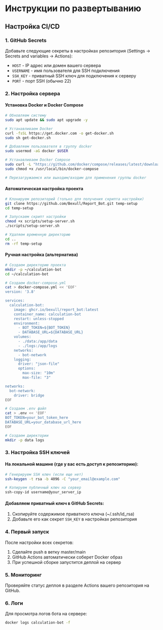 # Инструкции по развертыванию

## Настройка CI/CD

### 1. GitHub Secrets
Добавьте следующие секреты в настройках репозитория (Settings → Secrets and variables → Actions):

- `HOST` - IP адрес или домен вашего сервера
- `USERNAME` - имя пользователя для SSH подключения
- `SSH_KEY` - приватный SSH ключ для подключения к серверу
- `PORT` - порт SSH (обычно 22)

### 2. Настройка сервера

#### Установка Docker и Docker Compose
```bash
# Обновляем систему
sudo apt update && sudo apt upgrade -y

# Устанавливаем Docker
curl -fsSL https://get.docker.com -o get-docker.sh
sudo sh get-docker.sh

# Добавляем пользователя в группу docker
sudo usermod -aG docker $USER

# Устанавливаем Docker Compose
sudo curl -L "https://github.com/docker/compose/releases/latest/download/docker-compose-$(uname -s)-$(uname -m)" -o /usr/local/bin/docker-compose
sudo chmod +x /usr/local/bin/docker-compose

# Перезагружаемся или выходим/входим для применения группы docker
```

#### Автоматическая настройка проекта
```bash
# Клонируем репозиторий (только для получения скрипта настройки)
git clone https://github.com/Bexull/Report_Bot.git temp-setup
cd temp-setup

# Запускаем скрипт настройки
chmod +x scripts/setup-server.sh
./scripts/setup-server.sh

# Удаляем временную директорию
cd ..
rm -rf temp-setup
```

#### Ручная настройка (альтернатива)
```bash
# Создаем директорию проекта
mkdir -p ~/calculation-bot
cd ~/calculation-bot

# Создаем docker-compose.yml
cat > docker-compose.yml << 'EOF'
version: '3.8'

services:
  calculation-bot:
    image: ghcr.io/bexull/report_bot:latest
    container_name: calculation-bot
    restart: unless-stopped
    environment:
      - BOT_TOKEN=${BOT_TOKEN}
      - DATABASE_URL=${DATABASE_URL}
    volumes:
      - ./data:/app/data
      - ./logs:/app/logs
    networks:
      - bot-network
    logging:
      driver: "json-file"
      options:
        max-size: "10m"
        max-file: "3"

networks:
  bot-network:
    driver: bridge
EOF

# Создаем .env файл
cat > .env << 'EOF'
BOT_TOKEN=your_bot_token_here
DATABASE_URL=your_database_url_here
EOF

# Создаем директории
mkdir -p data logs
```

### 3. Настройка SSH ключей

#### На локальной машине (где у вас есть доступ к репозиторию):
```bash
# Генерируем SSH ключ (если еще нет)
ssh-keygen -t rsa -b 4096 -C "your_email@example.com"

# Копируем публичный ключ на сервер
ssh-copy-id username@your_server_ip
```

#### Добавляем приватный ключ в GitHub Secrets:
1. Скопируйте содержимое приватного ключа (~/.ssh/id_rsa)
2. Добавьте его как секрет `SSH_KEY` в настройках репозитория

### 4. Первый запуск

После настройки всех секретов:
1. Сделайте push в ветку master/main
2. GitHub Actions автоматически соберет Docker образ
3. При успешной сборке запустится деплой на сервер

### 5. Мониторинг

Проверяйте статус деплоя в разделе Actions вашего репозитория на GitHub.

### 6. Логи

Для просмотра логов бота на сервере:
```bash
docker logs calculation-bot -f
```
